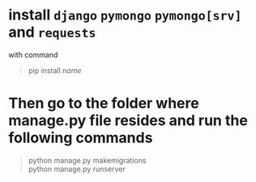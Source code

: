 # install  `django` `pymongo` `pymongo[srv]` and `requests`
with command 
>pip install  _name_
>
# Then go to the folder where manage.py file resides and run the following commands
> python manage.py makemigrations <br />
python manage.py runserver
>






